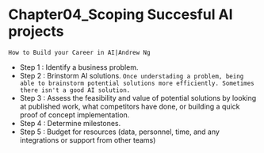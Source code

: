# Chapter04_Scoping Succesful AI projects
    How to Build your Career in AI|Andrew Ng

- Step 1 : Identify a business problem.
- Step 2 : Brinstorm AI solutions. 
``` Once understading a problem, being able to brainstorm potential solutions more efficiently. Sometimes there isn't a good AI solution. ```
- Step 3 : Assess the feasibility and value of potential solutions by looking at published work, what competitors have done, or building a quick proof of concept implementation.
- Step 4 : Determine milestones.
- Step 5 : Budget for resources (data, personnel, time, and any integrations or support from other teams)